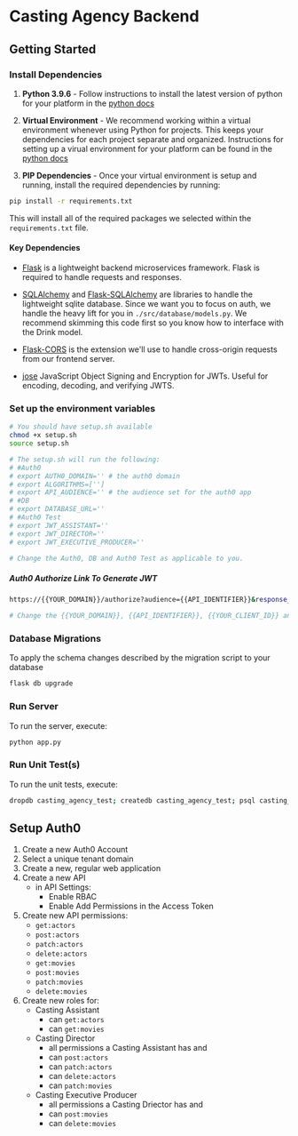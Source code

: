 # Casting Agency Backend

## Getting Started

### Install Dependencies

1. **Python 3.9.6** - Follow instructions to install the latest version of python for your platform in the [python docs](https://docs.python.org/3/using/unix.html#getting-and-installing-the-latest-version-of-python)

2. **Virtual Environment** - We recommend working within a virtual environment whenever using Python for projects. This keeps your dependencies for each project separate and organized. Instructions for setting up a virual environment for your platform can be found in the [python docs](https://packaging.python.org/guides/installing-using-pip-and-virtual-environments/)

3. **PIP Dependencies** - Once your virtual environment is setup and running, install the required dependencies by running:

```bash
pip install -r requirements.txt
```

This will install all of the required packages we selected within the `requirements.txt` file.

#### Key Dependencies

- [Flask](http://flask.pocoo.org/) is a lightweight backend microservices framework. Flask is required to handle requests and responses.

- [SQLAlchemy](https://www.sqlalchemy.org/) and [Flask-SQLAlchemy](https://flask-sqlalchemy.palletsprojects.com/en/2.x/) are libraries to handle the lightweight sqlite database. Since we want you to focus on auth, we handle the heavy lift for you in `./src/database/models.py`. We recommend skimming this code first so you know how to interface with the Drink model.

- [Flask-CORS](https://flask-cors.readthedocs.io/en/latest/#) is the extension we'll use to handle cross-origin requests from our frontend server.

- [jose](https://python-jose.readthedocs.io/en/latest/) JavaScript Object Signing and Encryption for JWTs. Useful for encoding, decoding, and verifying JWTS.

### Set up the environment variables

```bash
# You should have setup.sh available
chmod +x setup.sh
source setup.sh

# The setup.sh will run the following:
# #Auth0
# export AUTH0_DOMAIN='' # the auth0 domain
# export ALGORITHMS=['']
# export API_AUDIENCE='' # the audience set for the auth0 app
# #DB
# export DATABASE_URL=''
# #Auth0 Test
# export JWT_ASSISTANT=''
# export JWT_DIRECTOR=''
# export JWT_EXECUTIVE_PRODUCER=''

# Change the Auth0, DB and Auth0 Test as applicable to you.
```

##### Auth0 Authorize Link To Generate JWT

```bash
https://{{YOUR_DOMAIN}}/authorize?audience={{API_IDENTIFIER}}&response_type=token&client_id={{YOUR_CLIENT_ID}}&redirect_uri={{YOUR_CALLBACK_URI}}

# Change the {{YOUR_DOMAIN}}, {{API_IDENTIFIER}}, {{YOUR_CLIENT_ID}} and {{YOUR_CALLBACK_URI}} as applicable to you.
```

### Database Migrations

To apply the schema changes described by the migration script to your database

```bash
flask db upgrade
```

### Run Server

To run the server, execute:

```bash
python app.py
```

### Run Unit Test(s)

To run the unit tests, execute:

```bash
dropdb casting_agency_test; createdb casting_agency_test; psql casting_agency_test < casting_agency.psql; python test_app.py;
```

## Setup Auth0

1. Create a new Auth0 Account
2. Select a unique tenant domain
3. Create a new, regular web application
4. Create a new API
   - in API Settings:
     - Enable RBAC
     - Enable Add Permissions in the Access Token
5. Create new API permissions:
   - `get:actors`
   - `post:actors`
   - `patch:actors`
   - `delete:actors`
   - `get:movies`
   - `post:movies`
   - `patch:movies`
   - `delete:movies`
6. Create new roles for:
   - Casting Assistant
     - can `get:actors`
     - can `get:movies`
   - Casting Director
     - all permissions a Casting Assistant has and
     - can `post:actors`
     - can `patch:actors`
     - can `delete:actors`
     - can `patch:movies`
   - Casting Executive Producer
     - all permissions a Casting Driector has and
     - can `post:movies`
     - can `delete:movies`